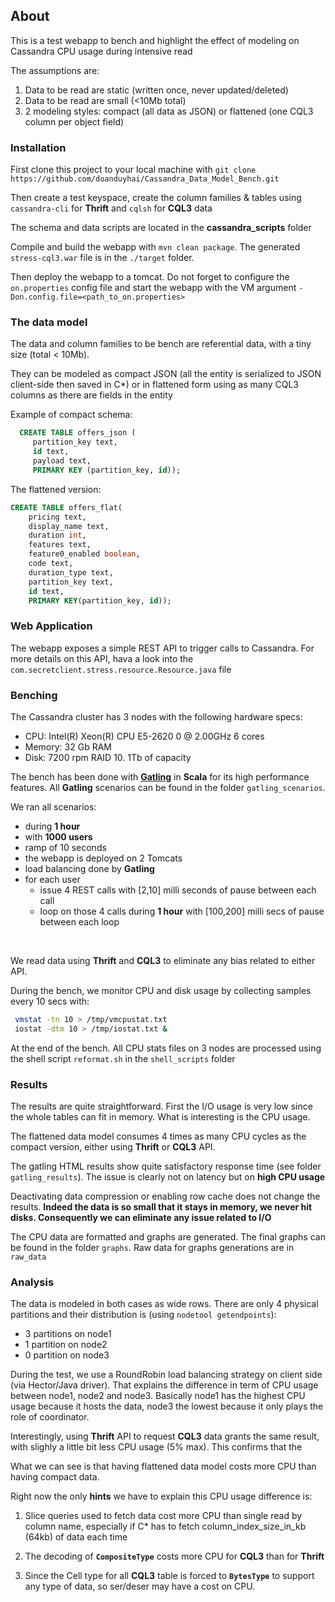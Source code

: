 ## About

 This is a test webapp to bench and highlight the effect of modeling on Cassandra CPU usage during intensive read

 The assumptions are:

 1. Data to be read are static (written once, never updated/deleted)
 2. Data to be read are small (<10Mb total)
 3. 2 modeling styles: compact (all data as JSON) or flattened (one CQL3 column per object field)

### Installation

 First clone this project to your local machine with `git clone https://github.com/doanduyhai/Cassandra_Data_Model_Bench.git`

 Then create a test keyspace, create the column families & tables using `cassandra-cli` for **Thrift**
 and `cqlsh` for **CQL3** data

 The schema and data scripts are located in the **cassandra_scripts** folder

 Compile and build the webapp with  `mvn clean package`. The generated `stress-cql3.war` file is in
 the `./target` folder.

 Then deploy the webapp to a tomcat. Do not forget to configure the `on.properties` config file and start the webapp
 with the VM argument `-Don.config.file=<path_to_on.properties>`

### The data model

 The data and column families to be bench are referential data, with a tiny size (total < 10Mb).

 They can be modeled as compact JSON (all the entity is serialized to JSON client-side then saved in C*)
 or in flattened form using as many CQL3 columns as there are fields in the entity

 Example of compact schema:

 ```sql
   CREATE TABLE offers_json (
      partition_key text,
      id text,
      payload text,
      PRIMARY KEY (partition_key, id));
 ```

 The flattened version:

  ```sql
  CREATE TABLE offers_flat(
      pricing text,
      display_name text,
      duration int,
      features text,
      feature0_enabled boolean,
      code text,
      duration_type text,
      partition_key text,
      id text,
      PRIMARY KEY(partition_key, id));
  ```

### Web Application

  The webapp exposes a simple REST API to trigger calls to Cassandra.
  For more details on this API, hava a look into the `com.secretclient.stress.resource.Resource.java` file

### Benching

  The Cassandra cluster has 3 nodes with the following hardware specs:

  * CPU: Intel(R) Xeon(R) CPU E5-2620 0 @ 2.00GHz 6 cores
  * Memory: 32 Gb RAM
  * Disk: 7200 rpm RAID 10. 1Tb of capacity

The bench has been done with **[Gatling]** in **Scala** for its high performance features.
 All **Gatling** scenarios can be found in the folder `gatling_scenarios`.

We ran all scenarios:

 * during **1 hour**
 * with **1000 users**
 * ramp of 10 seconds
 * the webapp is deployed on 2 Tomcats
 * load balancing done by **Gatling**
 * for each user
     * issue 4 REST calls with [2,10] milli seconds of pause between each call
     * loop on those 4 calls during **1 hour** with [100,200] milli secs of pause between each loop


<br/>

We read data using **Thrift** and **CQL3** to eliminate any bias related to either API.

 During the bench, we monitor CPU and disk usage by collecting samples every 10 secs with:

 ```bash
  vmstat -tn 10 > /tmp/vmcpustat.txt
  iostat -dtm 10 > /tmp/iostat.txt &
 ```
 At the end of the bench. All CPU stats files on 3 nodes are processed using the shell script
 `reformat.sh` in the `shell_scripts` folder

### Results

 The results are quite straightforward. First the I/O usage is very low since the whole tables
 can fit in memory. What is interesting is the CPU usage.

 The flattened data model consumes 4 times as many CPU cycles as the compact version, either using
 **Thrift** or **CQL3** API.

 The gatling HTML results show quite satisfactory response time (see folder `gatling_results`).
 The issue is clearly not on latency but on **high CPU usage**

 Deactivating data compression or enabling row cache does not change the results. **Indeed the data is so small that it
 stays in memory, we never hit disks. Consequently we can eliminate any issue related to I/O**

 The CPU data are formatted and graphs are generated. The final graphs can be found in the folder
 `graphs`. Raw data for graphs generations are in `raw_data`


### Analysis

 The data is modeled in both cases as wide rows. There are only 4 physical partitions and their distribution is (using `nodetool getendpoints`):

  * 3 partitions on node1
  * 1 partition on node2
  * 0 partition on node3

During the test, we use a RoundRobin load balancing strategy on client side (via Hector/Java driver).
 That explains the difference in term of CPU usage between node1, node2 and node3.
 Basically node1 has the highest CPU usage because it hosts the data, node3 the lowest because it only plays the role of coordinator.

 Interestingly, using **Thrift** API to request **CQL3** data grants the same result, with slighly a little bit less CPU usage (5% max). This
 confirms that the

 What we can see is that having flattened data model costs more CPU than having compact data.

 Right now the only **hints** we have to explain this CPU usage difference is:

 1. Slice queries used to fetch data cost more CPU than single read by column name, especially if C* has to fetch
 column_index_size_in_kb (64kb) of data each time

 2. The decoding of **`CompositeType`** costs more CPU for **CQL3** than for **Thrift**

 3. Since the Cell type for all **CQL3** table is forced to **`BytesType`** to support any type of data, so ser/deser may have a cost on CPU.



[Gatling]: https://github.com/excilys/gatling
